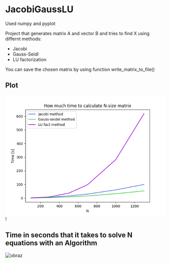 # JacobiGaussLU

Used numpy and pyplot

Project that generates matrix A and vector B and tries to find X using differnt methods: 
- Jacobi
- Gauss-Seidl
- LU factorization

You can save the chosen matrix by using function write_matrix_to_file()


## Plot

![plot](./plot.png)!


## Time in seconds that it takes to solve N equations with an Algorithm

![obraz](https://user-images.githubusercontent.com/21158649/115966650-e7256b80-a52e-11eb-9b2f-fa8f848514a8.png)
